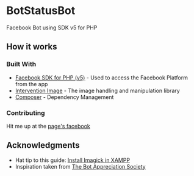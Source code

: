 # BotStatusBot
Facebook Bot using SDK v5 for PHP

## How it works


### Built With

* [Facebook SDK for PHP (v5)](https://github.com/facebook/php-graph-sdk) - Used to access the Facebook Platform from the app
* [Intervention Image](http://image.intervention.io/) - The image handling and manipulation library
* [Composer](https://getcomposer.org/) - Dependency Management

### Contributing

Hit me up at the [page's facebook](https://www.facebook.com/botstatusbot/) 

## Acknowledgments

* Hat tip to this guide: [Install Imagick in XAMPP](https://ourcodeworld.com/articles/read/349/how-to-install-and-enable-the-imagick-extension-in-xampp-for-windows)
* Inspiration taken from [The Bot Appreciation Society](https://www.facebook.com/groups/botappreciationsociety/)
